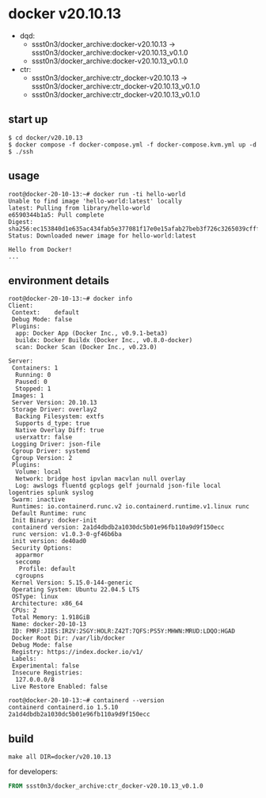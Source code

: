 # docker v20.10.13

* dqd:
  * ssst0n3/docker_archive:docker-v20.10.13 -> ssst0n3/docker_archive:docker-v20.10.13_v0.1.0
  * ssst0n3/docker_archive:docker-v20.10.13_v0.1.0
* ctr:
  * ssst0n3/docker_archive:ctr_docker-v20.10.13 -> ssst0n3/docker_archive:ctr_docker-v20.10.13_v0.1.0
  * ssst0n3/docker_archive:ctr_docker-v20.10.13_v0.1.0

## start up

```shell
$ cd docker/v20.10.13
$ docker compose -f docker-compose.yml -f docker-compose.kvm.yml up -d
$ ./ssh
```

## usage

```shell
root@docker-20-10-13:~# docker run -ti hello-world
Unable to find image 'hello-world:latest' locally
latest: Pulling from library/hello-world
e6590344b1a5: Pull complete 
Digest: sha256:ec153840d1e635ac434fab5e377081f17e0e15afab27beb3f726c3265039cfff
Status: Downloaded newer image for hello-world:latest

Hello from Docker!
...
```

## environment details

```shell
root@docker-20-10-13:~# docker info
Client:
 Context:    default
 Debug Mode: false
 Plugins:
  app: Docker App (Docker Inc., v0.9.1-beta3)
  buildx: Docker Buildx (Docker Inc., v0.8.0-docker)
  scan: Docker Scan (Docker Inc., v0.23.0)

Server:
 Containers: 1
  Running: 0
  Paused: 0
  Stopped: 1
 Images: 1
 Server Version: 20.10.13
 Storage Driver: overlay2
  Backing Filesystem: extfs
  Supports d_type: true
  Native Overlay Diff: true
  userxattr: false
 Logging Driver: json-file
 Cgroup Driver: systemd
 Cgroup Version: 2
 Plugins:
  Volume: local
  Network: bridge host ipvlan macvlan null overlay
  Log: awslogs fluentd gcplogs gelf journald json-file local logentries splunk syslog
 Swarm: inactive
 Runtimes: io.containerd.runc.v2 io.containerd.runtime.v1.linux runc
 Default Runtime: runc
 Init Binary: docker-init
 containerd version: 2a1d4dbdb2a1030dc5b01e96fb110a9d9f150ecc
 runc version: v1.0.3-0-gf46b6ba
 init version: de40ad0
 Security Options:
  apparmor
  seccomp
   Profile: default
  cgroupns
 Kernel Version: 5.15.0-144-generic
 Operating System: Ubuntu 22.04.5 LTS
 OSType: linux
 Architecture: x86_64
 CPUs: 2
 Total Memory: 1.918GiB
 Name: docker-20-10-13
 ID: FMRF:JIES:IR2V:2SGY:HOLR:Z42T:7QFS:PS5Y:MHWN:MRUD:LDQO:HGAD
 Docker Root Dir: /var/lib/docker
 Debug Mode: false
 Registry: https://index.docker.io/v1/
 Labels:
 Experimental: false
 Insecure Registries:
  127.0.0.0/8
 Live Restore Enabled: false

root@docker-20-10-13:~# containerd --version
containerd containerd.io 1.5.10 2a1d4dbdb2a1030dc5b01e96fb110a9d9f150ecc
```

## build

```shell
make all DIR=docker/v20.10.13
```

for developers:

```dockerfile
FROM ssst0n3/docker_archive:ctr_docker-v20.10.13_v0.1.0
```
